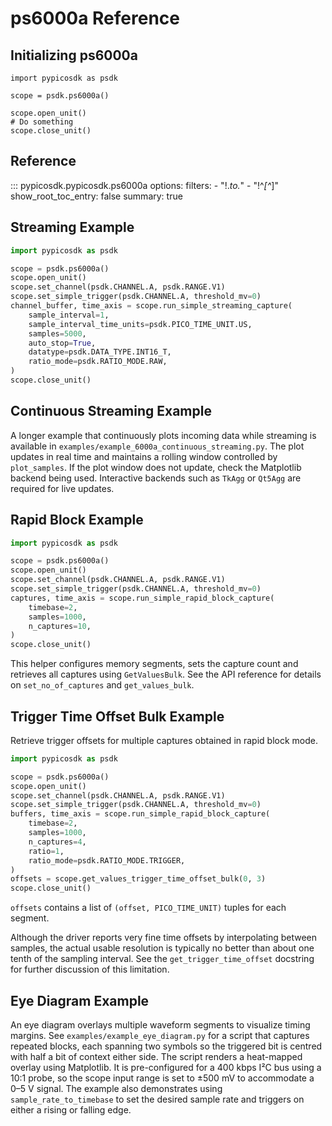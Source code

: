 # ps6000a Reference
## Initializing ps6000a
```
import pypicosdk as psdk

scope = psdk.ps6000a()

scope.open_unit()
# Do something
scope.close_unit()
```

## Reference
::: pypicosdk.pypicosdk.ps6000a
    options:
        filters:
        - "!.*_to_.*"
        - "!^_[^_]"
        show_root_toc_entry: false
        summary: true

## Streaming Example
```python
import pypicosdk as psdk

scope = psdk.ps6000a()
scope.open_unit()
scope.set_channel(psdk.CHANNEL.A, psdk.RANGE.V1)
scope.set_simple_trigger(psdk.CHANNEL.A, threshold_mv=0)
channel_buffer, time_axis = scope.run_simple_streaming_capture(
    sample_interval=1,
    sample_interval_time_units=psdk.PICO_TIME_UNIT.US,
    samples=5000,
    auto_stop=True,
    datatype=psdk.DATA_TYPE.INT16_T,
    ratio_mode=psdk.RATIO_MODE.RAW,
)
scope.close_unit()
```

## Continuous Streaming Example
A longer example that continuously plots incoming data while streaming is available in
`examples/example_6000a_continuous_streaming.py`. The plot updates in real time and
maintains a rolling window controlled by `plot_samples`. If the plot window does not
update, check the Matplotlib backend being used. Interactive backends such as
`TkAgg` or `Qt5Agg` are required for live updates.

## Rapid Block Example
```python
import pypicosdk as psdk

scope = psdk.ps6000a()
scope.open_unit()
scope.set_channel(psdk.CHANNEL.A, psdk.RANGE.V1)
scope.set_simple_trigger(psdk.CHANNEL.A, threshold_mv=0)
captures, time_axis = scope.run_simple_rapid_block_capture(
    timebase=2,
    samples=1000,
    n_captures=10,
)
scope.close_unit()
```
This helper configures memory segments, sets the capture count and retrieves
all captures using ``GetValuesBulk``. See the API reference for details on
``set_no_of_captures`` and ``get_values_bulk``.

## Trigger Time Offset Bulk Example
Retrieve trigger offsets for multiple captures obtained in rapid block mode.

```python
import pypicosdk as psdk

scope = psdk.ps6000a()
scope.open_unit()
scope.set_channel(psdk.CHANNEL.A, psdk.RANGE.V1)
scope.set_simple_trigger(psdk.CHANNEL.A, threshold_mv=0)
buffers, time_axis = scope.run_simple_rapid_block_capture(
    timebase=2,
    samples=1000,
    n_captures=4,
    ratio=1,
    ratio_mode=psdk.RATIO_MODE.TRIGGER,
)
offsets = scope.get_values_trigger_time_offset_bulk(0, 3)
scope.close_unit()
```
``offsets`` contains a list of ``(offset, PICO_TIME_UNIT)`` tuples for each
segment.

Although the driver reports very fine time offsets by interpolating between
samples, the actual usable resolution is typically no better than about one
tenth of the sampling interval.  See the
``get_trigger_time_offset`` docstring for further discussion of this
limitation.

## Eye Diagram Example
An eye diagram overlays multiple waveform segments to visualize timing margins.
See `examples/example_eye_diagram.py` for a script that captures repeated
blocks, each spanning two symbols so the triggered bit is centred with half a
bit of context either side. The script renders a heat-mapped overlay using
Matplotlib.  It is pre-configured for a 400 kbps I²C bus using a 10:1 probe, so
the scope input range is set to ±500 mV to accommodate a 0–5 V signal.  The
example also demonstrates using ``sample_rate_to_timebase`` to set the desired
sample rate and triggers on either a rising or falling edge.
